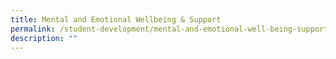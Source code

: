 ```yaml
---
title: Mental and Emotional Wellbeing & Support
permalink: /student-development/mental-and-emotional-well-being-support/
description: ""
---
```


